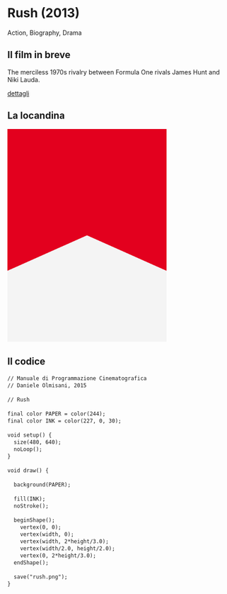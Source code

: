# Rush (2013)

Action, Biography, Drama

## Il film in breve
The merciless 1970s rivalry between Formula One rivals James Hunt and Niki Lauda.

[dettagli](https://www.imdb.com/title/tt1979320/)

## La locandina
<img src="rush.png"  width="360px" title="Rush">


## Il codice
```processing
// Manuale di Programmazione Cinematografica
// Daniele Olmisani, 2015

// Rush

final color PAPER = color(244);
final color INK = color(227, 0, 30);

void setup() {
  size(480, 640);
  noLoop();
}

void draw() {
  
  background(PAPER);
  
  fill(INK);
  noStroke();
  
  beginShape();
    vertex(0, 0);
    vertex(width, 0);
    vertex(width, 2*height/3.0);
    vertex(width/2.0, height/2.0);
    vertex(0, 2*height/3.0);
  endShape();
  
  save("rush.png");
}
```
